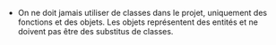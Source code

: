 - On ne doit jamais utiliser de classes dans le projet, uniquement des fonctions et des objets. Les objets représentent des entités et ne doivent pas être des substitus de classes.